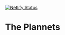 [![Netlify Status](https://api.netlify.com/api/v1/badges/90a3c198-ba14-489c-a63d-77300aebd9db/deploy-status)](https://app.netlify.com/sites/theplannetsapp/deploys)  

# The Plannets